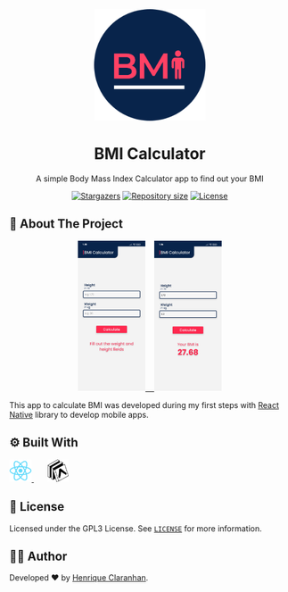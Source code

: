 <div align="center">
    <img width="200px" src="https://github.com/henriqueclaranhan/bmi-calculator/blob/main/assets/icon.png">
</div>

<h1 align="center">BMI Calculator</h1>
<p align="center">A simple Body Mass Index Calculator app to find out your BMI</p>

<div align="center">

[![Stargazers][stars-shield]][stars-url]
[![Repository size][repo-size-shield]][repo-url]
[![License][license-shield]][license-url]

</div>

## :iphone: About The Project
<div align="center">
    <a href="https://github.com/henriqueclaranhan/bmi-calculator">
        <img width="24%" src="https://github.com/henriqueclaranhan/bmi-calculator/blob/main/images/app-screenshot-1.jpg">
        &nbsp;&nbsp;
        <img width="24%" src="https://github.com/henriqueclaranhan/bmi-calculator/blob/main/images/app-screenshot-2.jpg">
    </a>
</div>

This app to calculate BMI was developed during my first steps with <a href="https://reactnative.dev">React Native</a> library to develop mobile apps.

## :gear: Built With
<div>
    <a href="https://reactnative.dev">
        <img height="40" src="https://raw.githubusercontent.com/devicons/devicon/master/icons/react/react-original.svg">
    </a>
    &ensp;&emsp;
    <a href="https://docs.expo.dev">
        <img height="40" src="https://github.com/henriqueclaranhan/bmi-calculator/blob/main/assets/expo.png">
    </a>
</div>

## :memo: License
Licensed under the GPL3 License. See <a href="https://github.com/henriqueclaranhan/bmi-calculator/blob/main/LICENSE">`LICENSE`</a> for more information.

## :man_technologist: Author
Developed ❤️ by <a href="https://github.com/henriqueclaranhan">Henrique Claranhan</a>.


<!-- BADGES LINKS & IMAGES -->
[stars-shield]: https://img.shields.io/github/stars/henriqueclaranhan/bmi-calculator.svg?style=for-the-badge
[stars-url]: https://github.com/henriqueclaranhan/bmi-calculator/stargazers
[repo-size-shield]: https://img.shields.io/github/repo-size/henriqueclaranhan/bmi-calculator.svg?style=for-the-badge
[repo-url]: https://github.com/henriqueclaranhan/bmi-calculator
[license-shield]: https://img.shields.io/github/license/henriqueclaranhan/bmi-calculator.svg?style=for-the-badge
[license-url]: https://github.com/henriqueclaranhan/bmi-calculator/blob/main/LICENSE
